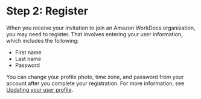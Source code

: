 # Step 2: Register<a name="user_registration"></a>

When you receive your invitation to join an Amazon WorkDocs organization, you may need to register\. That involves entering your user information, which includes the following:
+ First name
+ Last name
+ Password

You can change your profile photo, time zone, and password from your account after you complete your registration\. For more information, see [Updating your user profile](manage_account.md#account)\.